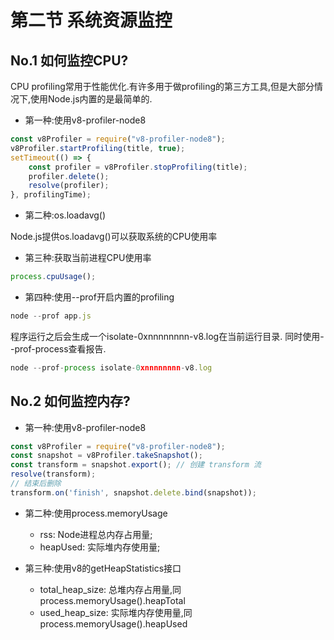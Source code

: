 # 第二节 系统资源监控

## No.1 如何监控CPU?

CPU profiling常用于性能优化.有许多用于做profiling的第三方工具,但是大部分情况下,使用Node.js内置的是最简单的.

* 第一种:使用v8-profiler-node8

```js
const v8Profiler = require("v8-profiler-node8");
v8Profiler.startProfiling(title, true);
setTimeout(() => {
    const profiler = v8Profiler.stopProfiling(title);
    profiler.delete();
    resolve(profiler);
}, profilingTime);
```

* 第二种:os.loadavg()

Node.js提供os.loadavg()可以获取系统的CPU使用率

* 第三种:获取当前进程CPU使用率

```js
process.cpuUsage();
```

* 第四种:使用--prof开启内置的profiling

```js
node --prof app.js
```

程序运行之后会生成一个isolate-0xnnnnnnnn-v8.log在当前运行目录.
同时使用--prof-process查看报告.

```js
node --prof-process isolate-0xnnnnnnnn-v8.log
```


## No.2 如何监控内存?

* 第一种:使用v8-profiler-node8

```js
const v8Profiler = require("v8-profiler-node8");
const snapshot = v8Profiler.takeSnapshot();
const transform = snapshot.export(); // 创建 transform 流
resolve(transform);
// 结束后删除
transform.on('finish', snapshot.delete.bind(snapshot));
```

* 第二种:使用process.memoryUsage

  * rss: Node进程总内存占用量;
  * heapUsed: 实际堆内存使用量;

* 第三种:使用v8的getHeapStatistics接口

  * total_heap_size: 总堆内存占用量,同process.memoryUsage().heapTotal
  * used_heap_size: 实际堆内存使用量,同process.memoryUsage().heapUsed

